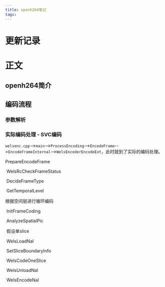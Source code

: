 ```yaml
---
title: openh264笔记
tags:
---
```


# 更新记录

# 正文

## openh264简介

## 编码流程

### 参数解析

### 实际编码处理 - SVC编码

`welsenc.cpp`-->`main`-->`ProcessEncoding`-->`EncodeFrame`-->`EncodeFrameInternal`-->`WelsEncoderEncodeExt`，此时就到了实际的编码处理。

PrepareEncodeFrame

​	WelsRcCheckFrameStatus

​	DecideFrameType

​	GetTemporalLevel

根据空间层进行循环编码

​	InitFrameCoding

​	AnalyzeSpatialPic

​	假设单slice

​		WelsLoadNal

​		SetSliceBoundaryInfo

​		WelsCodeOneSlice

​		WelsUnloadNal

​		WelsEncodeNal

